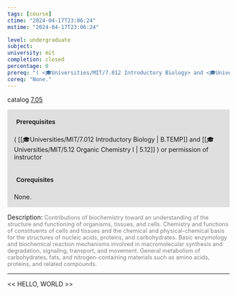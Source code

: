 ```yaml
---
tags: [course]
ctime: "2024-04-17T23:06:24"
mstime: "2024-04-17T23:06:24"

level: undergraduate
subject: 
university: mit
completion: closed
percentage: 0
prereq: "( <🎓Universities/MIT/7.012 Introductory Biology> and <🎓Universities/MIT/5.12 Organic Chemistry I> ) or permission of instructor"
coreq: "None."
---
```


catalog [7.05](http://student.mit.edu/catalog/m7a.html#7.05)

<span style="display: block; padding: 15px; background-color: rgb(100, 100, 100, 0.2);"><font id="m_prereq3592_0" style="display: block; font-family: Arial, sans-serif; font-weight: bold; padding: 5px">Prerequisites</font><br><span id="prereq3592_0">( [[🎓Universities/MIT/7.012 Introductory Biology | B.TEMP]] and [[🎓Universities/MIT/5.12 Organic Chemistry I | 5.12]] ) or permission of instructor</span></span>
<span style="display: block; padding: 15px; background-color: rgb(100, 100, 100, 0.2);"><font id="m_coreq3592_0" style="display: block; font-family: Arial, sans-serif; font-weight: bold; padding: 5px">Corequisites</font><br><span id="coreq3592_0">None.</span></span>

<font style="">Description:</font>
<font style="color: grey; font-size: 0.8rem;">Contributions of biochemistry toward an understanding of the structure and functioning of organisms, tissues, and cells. Chemistry and functions of constituents of cells and tissues and the chemical and physical-chemical basis for the structures of nucleic acids, proteins, and carbohydrates. Basic enzymology and biochemical reaction mechanisms involved in macromolecular synthesis and degradation, signaling, transport, and movement. General metabolism of carbohydrates, fats, and nitrogen-containing materials such as amino acids, proteins, and related compounds.</font>



---

<< HELLO, WORLD >>
